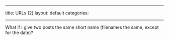
---

title: URLs (2)
layout: default
categories: 

---

What if I give two posts the same short name
(filenames the same, except for the date)?
